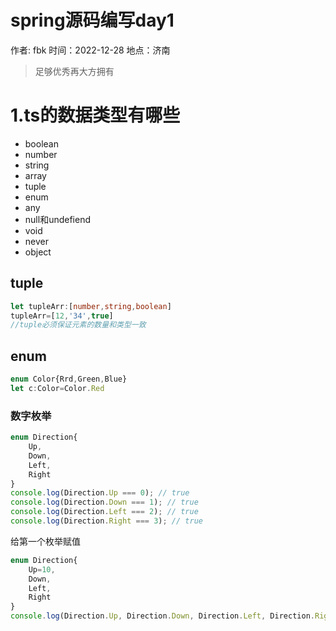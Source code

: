 # spring源码编写day1

作者: fbk
时间：2022-12-28
地点：济南
>足够优秀再大方拥有 

# 1.ts的数据类型有哪些
- boolean
- number
- string
- array
- tuple
- enum
- any
- null和undefiend
- void 
- never
- object
## tuple
```ts
let tupleArr:[number,string,boolean]
tupleArr=[12,'34',true]
//tuple必须保证元素的数量和类型一致
```
## enum
```ts
enum Color{Rrd,Green,Blue}
let c:Color=Color.Red
```
### 数字枚举
```ts
enum Direction{
    Up,
    Down,
    Left,
    Right
}
console.log(Direction.Up === 0); // true
console.log(Direction.Down === 1); // true
console.log(Direction.Left === 2); // true
console.log(Direction.Right === 3); // true
```
给第一个枚举赋值
```ts
enum Direction{
    Up=10,
    Down,
    Left,
    Right
}
console.log(Direction.Up, Direction.Down, Direction.Left, Direction.Right); // 10 11 12 13
```

